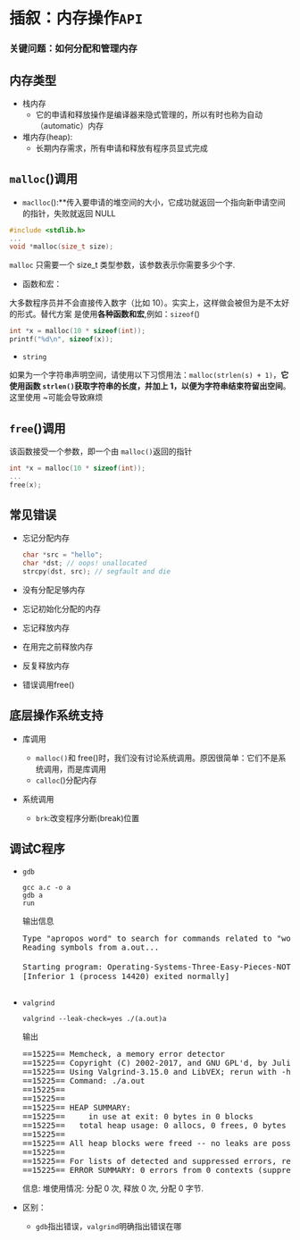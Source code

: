 

# 插叙：内存操作`API`

### 关键问题：如何分配和管理内存

## 内存类型

- 栈内存
  - 它的申请和释放操作是编译器来隐式管理的，所以有时也称为自动（automatic）内存
- 堆内存(heap):
  - 长期内存需求，所有申请和释放有程序员显式完成

## `malloc`()调用

- `maclloc`():**传入要申请的堆空间的大小，它成功就返回一个指向新申请空间的指针，失败就返回 NULL

```c
#include <stdlib.h> 
... 
void *malloc(size_t size);
```

`malloc` 只需要一个 size_t 类型参数，该参数表示你需要多少个字.

- 函数和宏：

大多数程序员并不会直接传入数字（比如 10）。实实上，这样做会被但为是不太好的形式。替代方案
是使用**各种函数和宏**,例如：`sizeof`()

```c
int *x = malloc(10 * sizeof(int)); 
printf("%d\n", sizeof(x));
```

- `string`

如果为一个字符串声明空间，请使用以下习惯用法：`malloc(strlen(s) + 1)`，**它使用函数 `strlen()`获取字符串的长度，并加上 1，以便为字符串结束符留出空间**。这里使用 ~可能会导致麻烦

## `free`()调用

该函数接受一个参数，即一个由 `malloc()`返回的指针

```c
int *x = malloc(10 * sizeof(int)); 
... 
free(x);
```

## 常见错误

- 忘记分配内存

  ```c
  char *src = "hello"; 
  char *dst; // oops! unallocated 
  strcpy(dst, src); // segfault and die
  ```

- 没有分配足够内存
- 忘记初始化分配的内存
- 忘记释放内存
- 在用完之前释放内存
- 反复释放内存
- 错误调用free()

## 底层操作系统支持

- 库调用
  - `malloc()`和 free()时，我们没有讨论系统调用。原因很简单：它们不是系统调用，而是库调用
  - `calloc`()分配内存

- 系统调用
  - `brk`:改变程序分断(break)位置

## 调试C程序

- `gdb`

  ```shell
  gcc a.c -o a 
  gdb a
  run
  ```

  输出信息

  <pre>
  Type "apropos word" to search for commands related to "word"...
  Reading symbols from a.out...

  Starting program: Operating-Systems-Three-Easy-Pieces-NOTES/第十四章/代码/a.out 
  [Inferior 1 (process 14420) exited normally]

- `valgrind`

  ```shell
  valgrind --leak-check=yes ./(a.out)a
  ```

  输出

  <pre>
  ==15225== Memcheck, a memory error detector
  ==15225== Copyright (C) 2002-2017, and GNU GPL'd, by Julian Seward et al.
  ==15225== Using Valgrind-3.15.0 and LibVEX; rerun with -h for copyright info
  ==15225== Command: ./a.out
  ==15225== 
  ==15225== 
  ==15225== HEAP SUMMARY:
  ==15225==     in use at exit: 0 bytes in 0 blocks
  ==15225==   total heap usage: 0 allocs, 0 frees, 0 bytes allocated
  ==15225== 
  ==15225== All heap blocks were freed -- no leaks are possible
  ==15225== 
  ==15225== For lists of detected and suppressed errors, rerun with: -s
  ==15225== ERROR SUMMARY: 0 errors from 0 contexts (suppressed: 0 from 0)
  </pre>

  信息:
  堆使用情况: 分配 0 次, 释放 0 次, 分配 0 字节.

- 区别：

  - `gdb`指出错误，`valgrind`明确指出错误在哪



